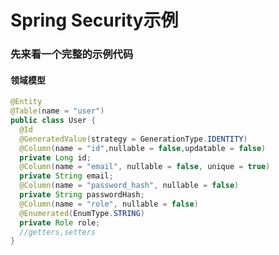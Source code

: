 Spring Security示例
============================
### 先来看一个完整的示例代码
#### 领域模型
```java
@Entity
@Table(name = "user")
public class User {
  @Id
  @GeneratedValue(strategy = GenerationType.IDENTITY)
  @Column(name = "id",nullable = false,updatable = false)
  private Long id;
  @Column(name = "email", nullable = false, unique = true)
  private String email;
  @Column(name = "password_hash", nullable = false)
  private String passwordHash;
  @Column(name = "role", nullable = false)
  @Enumerated(EnumType.STRING)
  private Role role;
  //getters,setters
}
```
